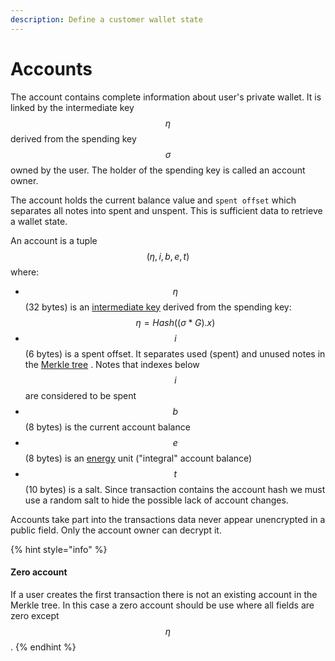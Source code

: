 ```yaml
---
description: Define a customer wallet state
---
```


# Accounts

The account contains complete information about user's private wallet. It is linked by the intermediate key $$\eta$$ derived from the spending key $$\sigma$$owned by the user. The holder of the spending key is called an account owner.

The account holds the current balance value and `spent offset` which separates all notes into spent and unspent. This is sufficient data to retrieve a wallet state.

An account is a tuple $$(\eta, i, b, e, t)$$ where:

* $$\eta$$ (32 bytes) is an [intermediate key](../zkbob-keys/) derived from the spending key: $$\eta = Hash((\sigma*G).x)$$
* $$i$$(6 bytes) is a spent offset. It separates used (spent) and unused notes in the [Merkle tree](../untitled/) . Notes that indexes below $$i$$ are considered to be spent
* $$b$$(8 bytes) is the current account balance
* $$e$$(8 bytes) is an [energy](../../roadmap/xp/) unit ("integral" account balance)
* $$t$$(10 bytes) is a salt. Since transaction contains the account hash we must use a random salt to hide the possible lack of account changes.

Accounts take part into the transactions data never appear unencrypted in a public field. Only the account owner can decrypt it.

{% hint style="info" %}
#### Zero account

If a user creates the first transaction there is not an existing account in the Merkle tree. In this case a zero account should be use where all fields are zero except $$\eta$$.​
{% endhint %}
